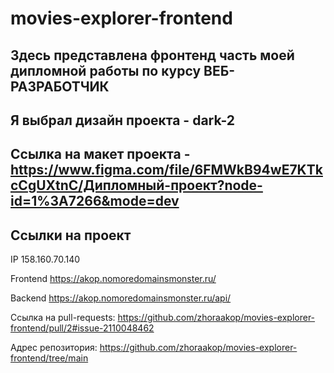 # movies-explorer-frontend
## Здесь представлена фронтенд часть моей дипломной работы по курсу ВЕБ-РАЗРАБОТЧИК
## Я выбрал дизайн проекта - dark-2
## Ссылка на макет проекта - https://www.figma.com/file/6FMWkB94wE7KTkcCgUXtnC/Дипломный-проект?node-id=1%3A7266&mode=dev


## Ссылки на проект

IP 158.160.70.140

Frontend https://akop.nomoredomainsmonster.ru/

Backend https://akop.nomoredomainsmonster.ru/api/

Ссылка на pull-requests: https://github.com/zhoraakop/movies-explorer-frontend/pull/2#issue-2110048462

Адрес репозитория: https://github.com/zhoraakop/movies-explorer-frontend/tree/main